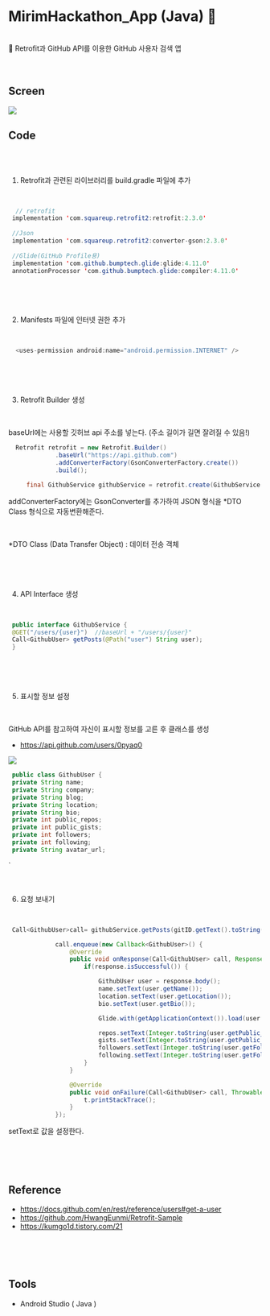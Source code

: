 # MirimHackathon_App (Java) 💬
<br>
🔗 Retrofit과 GitHub API를 이용한 GitHub 사용자 검색 앱
<br>
<br>
<br>

## Screen
<img src = "https://user-images.githubusercontent.com/72568433/134142509-fc327fc4-9a1b-425b-ab5c-0daf712c32a6.PNG"/>

## Code
<br>
<br>

1. Retrofit과 관련된 라이브러리를 build.gradle 파일에 추가
<br>

   ```java
     // retrofit
    implementation 'com.squareup.retrofit2:retrofit:2.3.0'
    
    //Json
    implementation 'com.squareup.retrofit2:converter-gson:2.3.0'
    
    //Glide(GitHub Profile용)
    implementation 'com.github.bumptech.glide:glide:4.11.0'
    annotationProcessor 'com.github.bumptech.glide:compiler:4.11.0'
   ```
 <br>
 <br>
 <br>

2. Manifests 파일에 인터넷 권한 추가
<br>

   ```java
     <uses-permission android:name="android.permission.INTERNET" />
   ```
   
 <br>
 <br>
 <br>

3. Retrofit Builder 생성
<br>

baseUrl에는 사용할 깃허브 api 주소를 넣는다. (주소 길이가 길면 잘려질 수 있음!)

   ```java
     Retrofit retrofit = new Retrofit.Builder()
                .baseUrl("https://api.github.com")
                .addConverterFactory(GsonConverterFactory.create())
                .build();

        final GithubService githubService = retrofit.create(GithubService.class);
   ```
addConverterFactory에는 GsonConverter를 추가하여 JSON 형식을 *DTO Class 형식으로 자동변환해준다.

<br>

*DTO Class (Data Transfer Object) : 데이터 전송 객체

  
   
 <br>
 <br>
 <br>

4. API Interface 생성
<br>

   ```java
    public interface GithubService {
    @GET("/users/{user}")  //baseUrl + "/users/{user}"
    Call<GithubUser> getPosts(@Path("user") String user);
    }
  ```

 <br>
 <br>
 <br>

5. 표시할 정보 설정
<br>

GitHub API를 참고하여 자신이 표시할 정보를 고른 후 클래스를 생성
- https://api.github.com/users/0pyaq0


<img src = "https://user-images.githubusercontent.com/72568433/134142527-73f98b09-dd69-495a-8411-5720fcd13071.PNG"/>



   ```java
    public class GithubUser {
    private String name;
    private String company;
    private String blog;
    private String location;
    private String bio;
    private int public_repos;
    private int public_gists;
    private int followers;
    private int following;
    private String avatar_url;
  ```

`<br>
 <br>
 <br>

6. 요청 보내기
<br>

   ```java
    Call<GithubUser>call= githubService.getPosts(gitID.getText().toString());

                call.enqueue(new Callback<GithubUser>() {
                    @Override
                    public void onResponse(Call<GithubUser> call, Response<GithubUser> response) {
                        if(response.isSuccessful()) {

                            GithubUser user = response.body();
                            name.setText(user.getName());
                            location.setText(user.getLocation());
                            bio.setText(user.getBio());

                            Glide.with(getApplicationContext()).load(user.getAvatar_url()).into(profile);

                            repos.setText(Integer.toString(user.getPublic_repos()));
                            gists.setText(Integer.toString(user.getPublic_gists()));
                            followers.setText(Integer.toString(user.getFollowers()));
                            following.setText(Integer.toString(user.getFollowing()));
                        }
                    }

                    @Override
                    public void onFailure(Call<GithubUser> call, Throwable t) {
                        t.printStackTrace();
                    }
                });
  ```
  
  setText로 값을 설정한다.
  
<br>
<br>
<br>

## Reference
- https://docs.github.com/en/rest/reference/users#get-a-user
- https://github.com/HwangEunmi/Retrofit-Sample
- https://kumgo1d.tistory.com/21
  
  
<br>
<br>
<br>

## Tools
- Android Studio ( Java )
